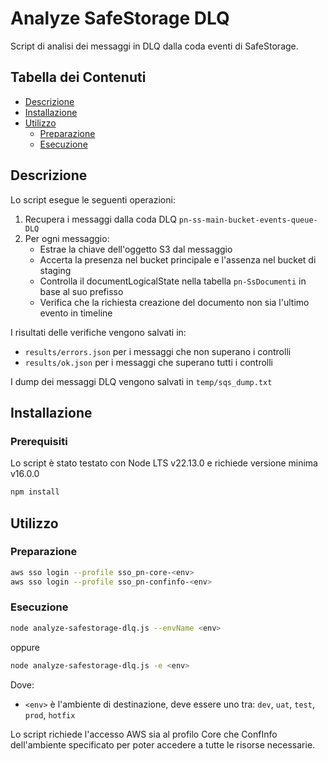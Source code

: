 # Analyze SafeStorage DLQ

Script di analisi dei messaggi in DLQ dalla coda eventi di SafeStorage.

## Tabella dei Contenuti

* [Descrizione](#descrizione)
* [Installazione](#installazione)
* [Utilizzo](#utilizzo)
  * [Preparazione](#preparazione)
  * [Esecuzione](#esecuzione)

## Descrizione

Lo script esegue le seguenti operazioni:

1. Recupera i messaggi dalla coda DLQ `pn-ss-main-bucket-events-queue-DLQ`
2. Per ogni messaggio:
   - Estrae la chiave dell'oggetto S3 dal messaggio
   - Accerta la presenza nel bucket principale e l'assenza nel bucket di staging
   - Controlla il documentLogicalState nella tabella `pn-SsDocumenti` in base al suo prefisso
   - Verifica che la richiesta creazione del documento non sia l'ultimo evento in timeline

I risultati delle verifiche vengono salvati in:
- `results/errors.json` per i messaggi che non superano i controlli
- `results/ok.json` per i messaggi che superano tutti i controlli

I dump dei messaggi DLQ vengono salvati in `temp/sqs_dump.txt`

## Installazione

### Prerequisiti

Lo script è stato testato con Node LTS v22.13.0 e richiede versione minima v16.0.0

```bash
npm install
```

## Utilizzo

### Preparazione

```bash
aws sso login --profile sso_pn-core-<env>
aws sso login --profile sso_pn-confinfo-<env>
```

### Esecuzione

```bash
node analyze-safestorage-dlq.js --envName <env>
```
oppure
```bash
node analyze-safestorage-dlq.js -e <env>
```

Dove:
- `<env>` è l'ambiente di destinazione, deve essere uno tra: `dev`, `uat`, `test`, `prod`, `hotfix`

Lo script richiede l'accesso AWS sia al profilo Core che ConfInfo dell'ambiente specificato per poter accedere a tutte le risorse necessarie.